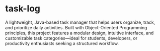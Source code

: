 # task-log
A lightweight, Java-based task manager that helps users organize, track, and prioritize daily activities. Built with Object-Oriented Programming principles, this project features a modular design, intuitive interface, and customizable task categories—ideal for students, developers, or productivity enthusiasts seeking a structured workflow.
